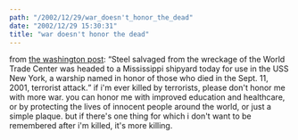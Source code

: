 ```yaml
---
path: "/2002/12/29/war_doesn't_honor_the_dead" 
date: "2002/12/29 15:30:31" 
title: "war doesn't honor the dead" 
---
```

<p>from <a href="http://www.washingtonpost.com/wp-dyn/articles/A48750-2002Dec28.html">the washington post</a>: <q>Steel salvaged from the wreckage of the World Trade Center was headed to a Mississippi shipyard today for use in the USS New York, a warship named in honor of those who died in the Sept. 11, 2001, terrorist attack.</q> if i'm ever killed by terrorists, please don't honor me with more war. you can honor me with improved education and healthcare, or by protecting the lives of innocent people around the world, or just a simple plaque. but if there's one thing for which i don't want to be remembered after i'm killed, it's more killing.</p>